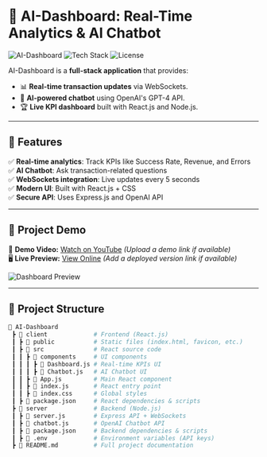 # 🚀 AI-Dashboard: Real-Time Analytics & AI Chatbot

![AI-Dashboard](https://img.shields.io/badge/AI--Dashboard-RealTime%20Analytics-blue?style=for-the-badge)
![Tech Stack](https://img.shields.io/badge/Tech%20Stack-React%20|%20Node%20|%20WebSockets%20|%20GPT4-green?style=for-the-badge)
![License](https://img.shields.io/badge/License-MIT-orange?style=for-the-badge)

AI-Dashboard is a **full-stack application** that provides:
- 📊 **Real-time transaction updates** via WebSockets.
- 🤖 **AI-powered chatbot** using OpenAI's GPT-4 API.
- 🏆 **Live KPI dashboard** built with React.js and Node.js.

---
## 📌 Features
✅ **Real-time analytics**: Track KPIs like Success Rate, Revenue, and Errors  
✅ **AI Chatbot**: Ask transaction-related questions  
✅ **WebSockets integration**: Live updates every 5 seconds  
✅ **Modern UI**: Built with React.js + CSS  
✅ **Secure API**: Uses Express.js and OpenAI API  

---

## 📌 Project Demo
🎥 **Demo Video:** [Watch on YouTube](#) *(Upload a demo link if available)*  
🖥️ **Live Preview:** [View Online](#) *(Add a deployed version link if available)*  

![Dashboard Preview](https://cdn.dribbble.com/users/257709/screenshots/16469084/media/b98e46e3ce379b4bd4c4896fc49835d0.png?resize=700x525&vertical=center)  

---

## 📌 Project Structure
```bash
📂 AI-Dashboard
 ┣ 📂 client             # Frontend (React.js)
 ┃ ┣ 📂 public           # Static files (index.html, favicon, etc.)
 ┃ ┣ 📂 src              # React source code
 ┃ ┃ ┣ 📂 components     # UI components
 ┃ ┃ ┃ ┣ 📜 Dashboard.js # Real-time KPIs UI
 ┃ ┃ ┃ ┣ 📜 Chatbot.js   # AI Chatbot UI
 ┃ ┃ ┣ 📜 App.js         # Main React component
 ┃ ┃ ┣ 📜 index.js       # React entry point
 ┃ ┃ ┣ 📜 index.css      # Global styles
 ┃ ┣ 📜 package.json     # React dependencies & scripts
 ┣ 📂 server             # Backend (Node.js)
 ┃ ┣ 📜 server.js        # Express API + WebSockets
 ┃ ┣ 📜 chatbot.js       # OpenAI Chatbot API
 ┃ ┣ 📜 package.json     # Backend dependencies & scripts
 ┃ ┣ 📜 .env             # Environment variables (API keys)
 ┣ 📜 README.md          # Full project documentation

